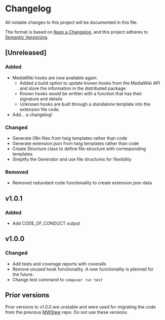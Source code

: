# Changelog

All notable changes to this project will be documented in this file.

The format is based on [Keep a Changelog](https://keepachangelog.com/en/1.0.0/),
and this project adheres to [Semantic Versioning](https://semver.org/spec/v2.0.0.html).

## [Unreleased]
### Added
- MediaWiki hooks are now available again:
  - Added a build option to update known hooks from the MediaWiki API and store the information in the distributed package.
  - Known hooks would be written with a function that has their signature and details
  - Unknown hooks are built through a standalone template into the extension file code.
- Add... a changelog!

### Changed
- Generate i18n files from twig templates rather than code
- Generate extension.json from twig templates rather than code
- Create Structure class to define file-structure with corresponding templates
- Simplify the Generator and use file structures for flexibility

### Removed
- Removed redundant code functionality to create extension.json data

## v1.0.1
### Added
- Add CODE_OF_CONDUCT output

## v1.0.0
### Changed
- Add tests and coverage reports with coveralls
- Remove unused hook functionality. A new functionality is planned for the future.
- Change test command to `composer run test`

## Prior versions
Prior versions to v1.0.0 are unstable and were used for migrating the code from the previous [MWStew](https://github.com/mooeypoo/MWStew) repo. Do not use these versions.
